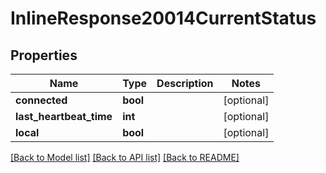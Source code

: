 # InlineResponse20014CurrentStatus

## Properties
Name | Type | Description | Notes
------------ | ------------- | ------------- | -------------
**connected** | **bool** |  | [optional] 
**last_heartbeat_time** | **int** |  | [optional] 
**local** | **bool** |  | [optional] 

[[Back to Model list]](../../README.md#documentation-for-models) [[Back to API list]](../../README.md#documentation-for-api-endpoints) [[Back to README]](../../README.md)

